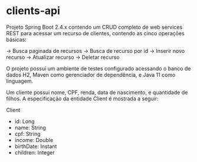 # clients-api
Projeto Spring Boot 2.4.x contendo um CRUD completo de web services REST para acessar um recurso de clientes, contendo as cinco operações básicas:

-> Busca paginada de recursos
-> Busca de recurso por id
-> Inserir novo recurso
-> Atualizar recurso
-> Deletar recurso

O projeto possui um ambiente de testes configurado acessando o banco de dados H2, Maven como gerenciador de dependência, e Java 11 como linguagem.

Um cliente possui nome, CPF, renda, data de nascimento, e quantidade de filhos. A especificação da entidade Client é mostrada a seguir:

  Client
- id: Long
- name: String
- cpf: String
- income: Double
- birthDate: Instant
- children: Integer

